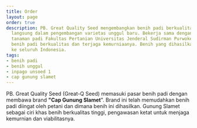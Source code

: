 ```yaml
---
title: Order
layout: page
order: true
description: PB. Great Quality Seed mengembangkan benih padi berkualitas dengan terlibat
  langsung dalam pengembangan varietas unggul baru. Bekerja sama dengan tim pemuliaan
  tanaman padi Fakultas Pertanian Universitas Jenderal Sudirman Purwokerto untuk menghasilkan
  benih padi berkualitas dan terjaga kemurniaanya. Benih yang dihasilkan telah terdistribusi
  ke seluruh Indonesia.
tags:
- benih padi
- benih unggul
- inpago unsoed 1
- cap gunung slamet
---
```


PB. Great Quality Seed (Great-Q Seed) memasuki pasar benih padi dengan membawa brand **"Cap Gunung Slamet**". Brand ini telah memudahkan benih padi diingat oleh petani dan dimana benih ini dihasilkan. Gunung Slamet sebagai ciri khas benih berkualitas tinggi, pengawasan ketat untuk menjaga kemurnian dan viabilitasnya.